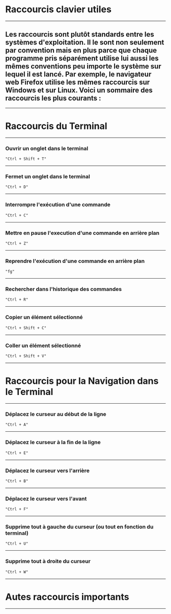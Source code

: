 # **Raccourcis clavier utiles**
---


## **Les raccourcis sont plutôt standards entre les systèmes d'exploitation. Il le sont non seulement par convention mais en plus parce que chaque programme pris séparément utilise lui aussi les mêmes conventions peu importe le système sur lequel il est lancé. Par exemple, le navigateur web Firefox utilise les mêmes raccourcis sur Windows et sur Linux. Voici un sommaire des raccourcis les plus courants :**
---


# **Raccourcis du Terminal**
---


### **Ouvrir un onglet dans le terminal**

    "Ctrl + Shift + T"
---


### **Fermet un onglet dans le terminal**

    "Ctrl + D"
---


### **Interrompre l'exécution d'une commande**

    "Ctrl + C"
---


### **Mettre en pause l'execution d'une commande en arrière plan**

    "Ctrl + Z"
---


### **Reprendre l'exécution d'une commande en arrière plan**

    "fg"
---


### **Rechercher dans l'historique des commandes**

    "Ctrl + R"
---


### **Copier un élément sélectionné**

    "Ctrl + Shift + C"
---


### **Coller un élément sélectionné**

    "Ctrl + Shift + V"
---


# **Raccourcis pour la Navigation dans le Terminal**
---


### **Déplacez le curseur au début de la ligne**

    "Ctrl + A"
---


### **Déplacez le curseur à la fin de la ligne**

    "Ctrl + E"
---


### **Déplacez le curseur vers l'arrière**

    "Ctrl + B"
---


### **Déplacez le curseur vers l'avant**

    "Ctrl + F"
---


### **Supprime tout à gauche du curseur (ou tout en fonction du terminal)**

    "Ctrl + U"
---


### **Supprime tout à droite du curseur**

    "Ctrl + W"
---


# **Autes raccourcis importants**
---
